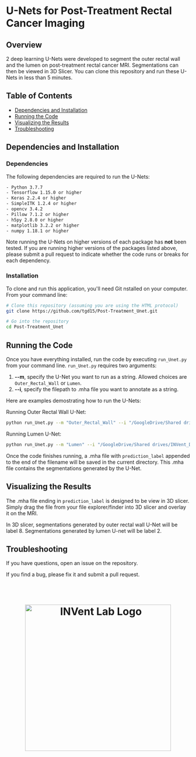 # U-Nets for Post-Treatment Rectal Cancer Imaging

## Overview

2 deep learning U-Nets were developed to segment the outer rectal wall and the lumen on post-treatment rectal cancer MRI. Segmentations can then be viewed in 3D Slicer. You can clone this repository and run these U-Nets in less than 5 minutes.

## Table of Contents

- [Dependencies and Installation](#installation)
- [Running the Code](#running-the-code)
- [Visualizing the Results](#visualizing-the-Results)
- [Troubleshooting](#troubleshooting)

## Dependencies and Installation <a name="installation"></a>

### Dependencies
The following dependencies are required to run the U-Nets:
```bash
- Python 3.7.7
- Tensorflow 1.15.0 or higher
- Keras 2.2.4 or higher
- SimpleITK 1.2.4 or higher
- opencv 3.4.2
- Pillow 7.1.2 or higher
- h5py 2.8.0 or higher
- matplotlib 3.2.2 or higher
- numpy 1.18.1 or higher
```

Note running the U-Nets on higher versions of each package has **not** been tested. If you are running higher versions of the packages listed above, please submit a pull request to indicate whether the code runs or breaks for each dependency.

### Installation

To clone and run this application, you'll need Git nstalled on your computer. From your command line:
```bash
# Clone this repository (assuming you are using the HTML protocol)
git clone https://github.com/tgd15/Post-Treatment_Unet.git

# Go into the repository
cd Post-Treatment_Unet

```

## Running the Code

Once you have everything installed, run the code by executing `run_Unet.py` from your command line. `run_Unet.py` requires two arguments:

1. **--m**, specify the U-Net you want to run as a string. Allowed choices are `Outer_Rectal_Wall` or `Lumen`.
2. **--i**, specify the filepath to .mha file you want to annotate as a string.

Here are examples demostrating how to run the U-Nets:

Running Outer Rectal Wall U-Net:
```bash
python run_Unet.py --m "Outer_Rectal_Wall" --i "/GoogleDrive/Shared drives/INVent_Data/Rectal/newdata/UH/RectalCA145-2/RectalCA145-2_Post_Ax.mha"
```

Running Lumen U-Net:
```bash
python run_Unet.py --m "Lumen" --i "/GoogleDrive/Shared drives/INVent_Data/Rectal/newdata/UH/RectalCA145-2/RectalCA145-2_Post_Ax.mha"
```

Once the code finishes running, a .mha file with `prediction_label` appended to the end of the filename will be saved in the current directory. This .mha file contains the segmentations generated by the U-Net.

## Visualizing the Results

The .mha file ending in `prediction_label` is designed to be view in 3D slicer. Simply drag the file from your file explorer/finder into 3D slicer and overlay it on the MRI.

In 3D slicer, segmentations generated by outer rectal wall U-Net will be label 8. Segmentations generated by lumen U-net will be label 2.

## Troubleshooting

If you have questions, open an issue on the repository.

If you find a bug, please fix it and submit a pull request.

<h1 align="center">
  <br>
  <a href="https://engineering.case.edu/groups/inventlab/home"><img src="https://engineering.case.edu/groups/inventlab/sites/engineering.case.edu.groups.inventlab/files/invent_lab_logo_site_header.png" alt="INVent Lab Logo" width="400"></a>
</h1>
